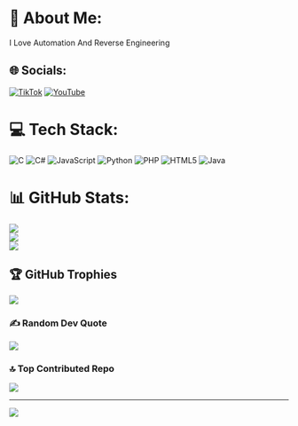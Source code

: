 # 💫 About Me:
I Love Automation And Reverse Engineering


## 🌐 Socials:
[![TikTok](https://img.shields.io/badge/TikTok-%23000000.svg?logo=TikTok&logoColor=white)](https://tiktok.com/@SizaGod) [![YouTube](https://img.shields.io/badge/YouTube-%23FF0000.svg?logo=YouTube&logoColor=white)](https://youtube.com/@SizaGod) 

# 💻 Tech Stack:
![C](https://img.shields.io/badge/c-%2300599C.svg?style=for-the-badge&logo=c&logoColor=white) ![C#](https://img.shields.io/badge/c%23-%23239120.svg?style=for-the-badge&logo=csharp&logoColor=white) ![JavaScript](https://img.shields.io/badge/javascript-%23323330.svg?style=for-the-badge&logo=javascript&logoColor=%23F7DF1E) ![Python](https://img.shields.io/badge/python-3670A0?style=for-the-badge&logo=python&logoColor=ffdd54) ![PHP](https://img.shields.io/badge/php-%23777BB4.svg?style=for-the-badge&logo=php&logoColor=white) ![HTML5](https://img.shields.io/badge/html5-%23E34F26.svg?style=for-the-badge&logo=html5&logoColor=white) ![Java](https://img.shields.io/badge/java-%23ED8B00.svg?style=for-the-badge&logo=openjdk&logoColor=white)
# 📊 GitHub Stats:
![](https://github-readme-stats.vercel.app/api?username=SizaGods&theme=default&hide_border=false&include_all_commits=false&count_private=false)<br/>
![](https://github-readme-streak-stats.herokuapp.com/?user=SizaGods&theme=default&hide_border=false)<br/>
![](https://github-readme-stats.vercel.app/api/top-langs/?username=SizaGods&theme=default&hide_border=false&include_all_commits=false&count_private=false&layout=compact)

## 🏆 GitHub Trophies
![](https://github-profile-trophy.vercel.app/?username=SizaGods&theme=default&no-frame=false&no-bg=false&margin-w=4)

### ✍️ Random Dev Quote
![](https://quotes-github-readme.vercel.app/api?type=horizontal&theme=dark)

### 🔝 Top Contributed Repo
![](https://github-contributor-stats.vercel.app/api?username=SizaGods&limit=5&theme=dark&combine_all_yearly_contributions=true)

---
[![](https://visitcount.itsvg.in/api?id=SizaGods&icon=1&color=0)](https://visitcount.itsvg.in)
